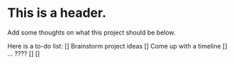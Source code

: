 # This is a header.

Add some thoughts on what this project should be below.

Here is a to-do list:
[] Brainstorm project ideas
[] Come up with a timeline
[] ... ????
[]
[]
